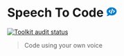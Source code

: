 # Speech To Code <img alt="Toolkit audit status" src="client/icons/icon24x24.png/" />&nbsp;&nbsp;&nbsp;

[<img alt="Toolkit audit status" src="https://github.com/pedrooaugusto/speech-to-code/workflows/Node.js CI/badge.svg" style="align:right"/>](https://github.com/pedrooaugusto/speech-to-code/actions)

> Code using your own voice
